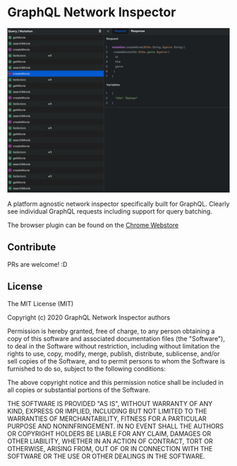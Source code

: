 # GraphQL Network Inspector

![Application Preview](docs/preview@x2.png)

A platform agnostic network inspector specifically built for GraphQL. Clearly see individual GraphQL requests including support for query batching.

The browser plugin can be found on the [Chrome Webstore](https://chrome.google.com/webstore/detail/graphql-network-inspector/ndlbedplllcgconngcnfmkadhokfaaln)

## Contribute

PRs are welcome! :D

## License

The MIT License (MIT)

Copyright (c) 2020 GraphQL Network Inspector authors

Permission is hereby granted, free of charge, to any person obtaining a copy
of this software and associated documentation files (the "Software"), to deal
in the Software without restriction, including without limitation the rights
to use, copy, modify, merge, publish, distribute, sublicense, and/or sell
copies of the Software, and to permit persons to whom the Software is
furnished to do so, subject to the following conditions:

The above copyright notice and this permission notice shall be included in all
copies or substantial portions of the Software.

THE SOFTWARE IS PROVIDED "AS IS", WITHOUT WARRANTY OF ANY KIND, EXPRESS OR
IMPLIED, INCLUDING BUT NOT LIMITED TO THE WARRANTIES OF MERCHANTABILITY,
FITNESS FOR A PARTICULAR PURPOSE AND NONINFRINGEMENT. IN NO EVENT SHALL THE
AUTHORS OR COPYRIGHT HOLDERS BE LIABLE FOR ANY CLAIM, DAMAGES OR OTHER
LIABILITY, WHETHER IN AN ACTION OF CONTRACT, TORT OR OTHERWISE, ARISING FROM,
OUT OF OR IN CONNECTION WITH THE SOFTWARE OR THE USE OR OTHER DEALINGS IN THE
SOFTWARE.
